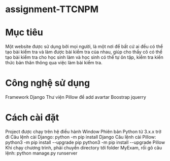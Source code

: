 # assignment-TTCNPM
# Mục tiêu
Một website được sử dụng bởi mọi người, là một nơi để bất cứ ai đều có thể tạo bài kiểm tra và làm được bài kiểm tra
của nhau, giúp cho thầy cô có thể tạo bài kiểm tra cho học sinh làm và học sinh có thể tự ôn tập, kiểm tra kiến thức bản thân thông
qua việc làm bài kiểm tra.
# Công nghệ sử dụng
Framework Django
Thư viện Pillow để add avartar
Boostrap jquerry
# Cách cài đặt
Project được chạy trên hệ điều hành Window
Phiên bản Python từ 3.x.x trở đi
Câu lệnh cài Django: 
    python -m pip install Django
Câu lệnh cài Pillow:
    python3 -m pip install --upgrade pip
    python3 -m pip install --upgrade Pillow
Khi chạy chương trình, phải chuyển directory tới folder MyExam, rồi gõ câu lệnh:
    python manage.py runserver


